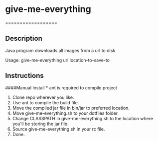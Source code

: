 # give-me-everything
==================

## Description
Java program downloads all images from a url to disk

Usage: give-me-everything url location-to-save-to

## Instructions
####Manual Install
\* ant is required to compile project

1. Clone repo wherever you like.
2. Use ant to compile the build file.
3. Move the compiled jar file in bin/jar to preferred location.
4. Move give-me-everything.sh to your dotfiles folder.
5. Change CLASSPATH in give-me-everything.sh to the location where you'll be storing the jar file.
5. Source give-me-everything.sh in your rc file.
6. Done.

